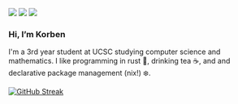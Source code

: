 [![](https://img.shields.io/badge/GitHub-korbexmachina-blue)](https://github.com/korbexmachina)
[![](https://img.shields.io/website?down_color=red&down_message=offline&label=korbexmachina.com&up_color=green&up_message=online&url=https%3A%2F%2Fwww.korbexmachina.com%2F)](https://www.korbexmachina.com/)
[![](https://img.shields.io/website?down_color=red&down_message=offline&label=blog&up_color=green&up_message=online&url=https%3A%2F%2Fblog.korbexmachina.com%2F)](https://blog.korbexmachina.com/)

### Hi, I’m Korben

I'm a 3rd year student at UCSC studying computer science and mathematics.
I like programming in rust 🦀, drinking tea ☕, and and declarative package management (nix!) ❄️.

[![GitHub Streak](https://streak-stats.demolab.com?user=korbexmachina&theme=catppuccin-mocha&hide_border=true)](https://git.io/streak-stats)
